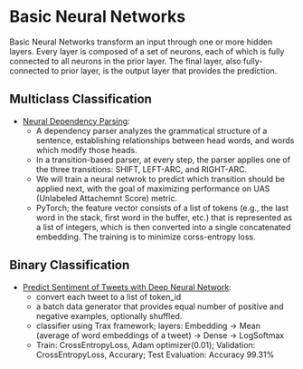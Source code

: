 # Basic Neural Networks

Basic Neural Networks transform an input through one or more hidden layers. Every layer is composed of a set of neurons, each of which is fully connected to all neurons in the prior layer. The final layer, also fully-connected to prior layer, is the output layer that provides the prediction.

## Multiclass Classification

* [Neural Dependency Parsing](https://github.com/msfchen/deep_learning/tree/master/basicnn/dependencyparser):
  - A dependency parser analyzes the grammatical structure of a sentence, establishing relationships between head words, and words which modify those heads.
  - In a transition-based parser, at every step, the parser applies one of the three transitions: SHIFT, LEFT-ARC, and RIGHT-ARC.
  - We will train a neural netwrok to predict which transition should be applied next, with the goal of maximizing performance on UAS (Unlabeled Attachemnt Score) metric.
  - PyTorch; the feature vector consists of a list of tokens (e.g., the last word in the stack, first word in the buffer, etc.) that is represented as a list of integers, which is then converted into a single concatenated embedding. The training is to minimize corss-entropy loss. 

## Binary Classification

* [Predict Sentiment of Tweets with Deep Neural Network](https://github.com/msfchen/deep_learning/tree/master/basicnn/tweetsentiment_dnn):
  - convert each tweet to a list of token_id
  - a batch data generator that provides equal number of positive and negative examples, optionally shuffled.
  - classifier using Trax framework; layers: Embedding -> Mean (average of word embeddings of a tweet) -> Dense -> LogSoftmax
  - Train: CrossEntropyLoss, Adam optimizer(0.01); Validation: CrossEntropyLoss, Accurary; Test Evaluation: Accuracy 99.31%